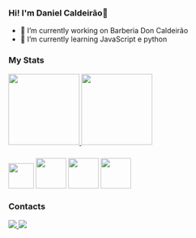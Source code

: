 ### Hi! I'm Daniel Caldeirão👋

- 🔭 I’m currently working on Barberia Don Caldeirão
- 🌱 I’m currently learning  JavaScript e python


### My Stats

<div>
  <a href="https://github.com/nesantana">
    <img height="140em" src="https://github-readme-stats.vercel.app/api/top-langs/?username=DanielCauldron&layout=compact&langs_count=7&theme=dark"/>
    <img height="140em" src="https://github-readme-stats.vercel.app/api?username=Danielcauldron&show_icons=true&theme=dark&include_all_commits=true&count_private=true"/>
  </a>
  
</div>
  
</div>

###


<div>
 <img src="https://cdn.jsdelivr.net/gh/devicons/devicon/icons/html5/html5-original.svg" width="50"/>
 <img src="https://cdn.jsdelivr.net/gh/devicons/devicon/icons/css3/css3-original.svg" width="60"/>
 <img src="https://cdn.jsdelivr.net/gh/devicons/devicon/icons/javascript/javascript-original.svg" width="60" />
 <img src="https://cdn.jsdelivr.net/gh/devicons/devicon/icons/python/python-original.svg" width="60" />
</div>

### Contacts
<div>
  <a href="https://www.linkedin.com/in/daniel-caldeir%C3%A3o-43b01b244/">
    <img src="https://img.shields.io/badge/LinkedIn-0077B5?style=for-the-badge&logo=linkedin&logoColor=white" />
  </a>
 <a href = "mailto:dfcaldeirao@gmail.com"><img src="https://img.shields.io/badge/Gmail-D14836?style=for-the-badge&logo=gmail&logoColor=white"></a>
</div>



